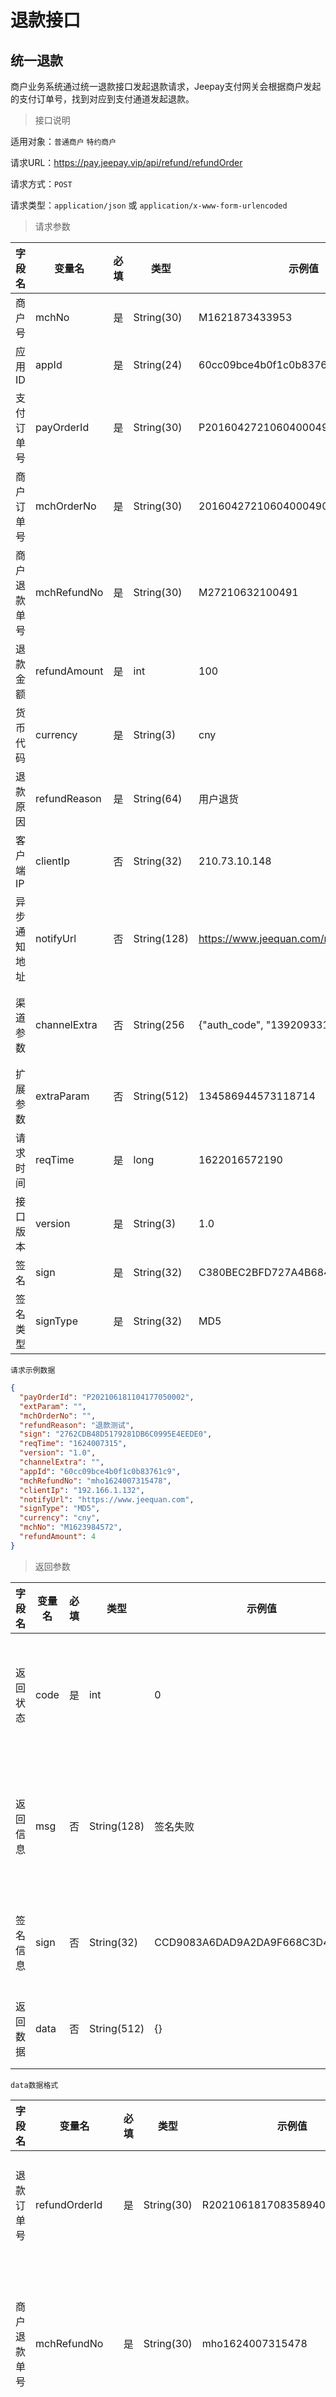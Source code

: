# 退款接口

## 统一退款

商户业务系统通过统一退款接口发起退款请求，Jeepay支付网关会根据商户发起的支付订单号，找到对应到支付通道发起退款。

> 接口说明

适用对象：`普通商户` `特约商户`

请求URL：https://pay.jeepay.vip/api/refund/refundOrder

请求方式：`POST`

请求类型：`application/json` 或 `application/x-www-form-urlencoded`

> 请求参数

字段名 | 变量名 | 必填 | 类型 | 示例值 | 描述
------- | -------| -------| -------| -------| -------
商户号 | mchNo | 是 | String(30) | M1621873433953 | 商户号   
应用ID | appId | 是 | String(24) | 60cc09bce4b0f1c0b83761c9 | 应用ID
支付订单号 | payOrderId | 是 | String(30) | P20160427210604000490 | 支付中心生成的订单号，与mchOrderNo二者传一即可  
商户订单号 | mchOrderNo | 是 | String(30) | 20160427210604000490 | 商户生成的支付订单号，与payOrderId二者传一即可  
商户退款单号 | mchRefundNo | 是 | String(30) | M27210632100491 | 商户生成的退款单号  
退款金额 | refundAmount | 是 | int | 100 | 退款金额,单位分   
货币代码 | currency | 是 | String(3) | cny | 三位货币代码,人民币:cny
退款原因 | refundReason | 是 | String(64) | 用户退货 | 退款原因  
客户端IP | clientIp | 否 | String(32) | 210.73.10.148 | 客户端IPV4地址  
异步通知地址 | notifyUrl | 否 | String(128) | https://www.jeequan.com/notify.htm | 退款完成后回调该URL,只有传了该值才会发起回调  
渠道参数 | channelExtra | 否 | String(256 | {"auth_code", "13920933111042"} | 特定渠道发起的额外参数,json格式字符串.详见渠道参数说明  
扩展参数 | extraParam | 否 | String(512) | 134586944573118714 | 商户扩展参数,回调时会原样返回  
请求时间 | reqTime | 是 | long | 1622016572190 | 请求接口时间,13位时间戳   
接口版本 | version | 是 | String(3) | 1.0 | 接口版本号，固定：1.0  
签名 | sign | 是 | String(32) | C380BEC2BFD727A4B6845133519F3AD6 | 签名值，详见签名算法  
签名类型 | signType | 是 | String(32) | MD5 | 签名类型，目前只支持MD5方式  


`请求示例数据`

```json
{
  "payOrderId": "P202106181104177050002",
  "extParam": "",
  "mchOrderNo": "",
  "refundReason": "退款测试",
  "sign": "2762CDB48D5179281DB6C0995E4EEDE0",
  "reqTime": "1624007315",
  "version": "1.0",
  "channelExtra": "",
  "appId": "60cc09bce4b0f1c0b83761c9",
  "mchRefundNo": "mho1624007315478",
  "clientIp": "192.166.1.132",
  "notifyUrl": "https://www.jeequan.com",
  "signType": "MD5",
  "currency": "cny",
  "mchNo": "M1623984572",
  "refundAmount": 4
}
```

> 返回参数

字段名 | 变量名 | 必填 | 类型 | 示例值 | 描述
------- | -------| -------| -------| -------| -------
返回状态 | code | 是 | int | 0 | 0-处理成功，其他-处理有误，详见错误码  
返回信息 | msg | 否 | String(128) | 签名失败 | 具体错误原因，例如：签名失败、参数格式校验错误  
签名信息 | sign | 否 | String(32) | CCD9083A6DAD9A2DA9F668C3D4517A84 | 对data内数据签名,如data为空则不返回
返回数据 | data | 否 | String(512) | {} | 返回下单数据,json格式数据  

`data数据格式`

字段名 | 变量名 | 必填 | 类型 | 示例值 | 描述
------- | -------| -------| -------| -------| -------
退款订单号 | refundOrderId | 是 | String(30) | R202106181708358940000 | 返回退款订单号  
商户退款单号 | mchRefundNo | 是 | String(30) | mho1624007315478 | 返回商户传入的退款单号  
退款状态 | state | 是 | int | 2 | 退款状态<br>0-订单生成<br>1-退款中<br>2-退款成功<br>3-退款失败<br>4-退款关闭  
渠道退款单号 | channelOrderNo | 否 | String | 20160427210604000490 | 对应渠道的退款单号   
渠道错误码 | errCode | 否 | String | ACQ.PAYMENT_AUTH_CODE_INVALID | 上游渠道返回的错误码
渠道错误描述 | errMsg | 否 | String | Business Failed 失败 | 上游渠道返回的错误描述

`返回示例数据`

```json
{
  "code": 0,
  "data": {
    "channelOrderNo": "2021061822001423031419593035",
    "mchRefundNo": "mho1624007315478",
    "payAmount": 58,
    "refundAmount": 4,
    "refundOrderId": "R202106181708358940000",
    "state": 2
  },
  "msg": "SUCCESS",
  "sign": "2843B811B7A75D56B7D1950362820875"
}
```

## 查询订单

商户通过该接口查询退款订单，支付网关会返回订单最新的数据

> 接口说明

适用对象：`普通商户` `特约商户`

请求URL：https://pay.jeepay.vip/api/refund/query

请求方式：`POST`

请求类型：`application/json` 或 `application/x-www-form-urlencoded`

> 请求参数

字段名 | 变量名 | 必填 | 类型 | 示例值 | 描述
------- | -------| -------| -------| -------| -------
商户号 | mchNo | 是 | String(30) | M1621873433953 | 商户号 
应用ID | appId | 是 | String(24) | 60cc09bce4b0f1c0b83761c9 | 应用ID
退款订单号 | refundOrderId | 是 | String(30) | R20160427210604000490 | 支付中心生成的退款单号，与mchRefundNo二者传一即可  
商户退款单号 | mchRefundNo | 是 | String(30) | 20160427210604000490 | 商户生成的退款单号，与refundOrderId二者传一即可  
请求时间 | reqTime | 是 | long | 1622016572190 | 请求接口时间,13位时间戳  
接口版本 | version | 是 | String(3) | 1.0 | 接口版本号，固定：1.0  
签名 | sign | 是 | String(32) | C380BEC2BFD727A4B6845133519F3AD6 | 签名值，详见签名算法  
签名类型 | signType | 是 | String(32) | MD5 | 签名类型，目前只支持MD5方式 

`请求示例数据`

```json
{
  "refundOrderId": "P202106181105527690009",
  "appId": "60cc09bce4b0f1c0b83761c9",
  "sign": "1484293FCAEAFE11DEC8949DB6B525A9",
  "signType": "MD5",
  "reqTime": "1624008199",
  "mchNo": "M1623984572",
  "version": "1.0"
}
```

字段名 | 变量名 | 必填 | 类型 | 示例值 | 描述
------- | -------| -------| -------| -------| -------
返回状态 | code | 是 | int | 0 | 0-处理成功，其他-处理有误，详见错误码  
返回信息 | msg | 否 | String(128) | 签名失败 | 具体错误原因，例如：签名失败、参数格式校验错误  
签名信息 | sign | 否 | String(32) | CCD9083A6DAD9A2DA9F668C3D4517A84 | 对data内数据签名,如data为空则不返回
返回数据 | data | 否 | String(512) | {} | 返回下单数据,json格式数据  

`data数据格式`

字段名 | 变量名 | 必填 | 类型 | 示例值 | 描述
------- | -------| -------| -------| -------| -------
退款订单号 | refundOrderId | 是 | String(30) | R20160427210604000490 | 支付中心生成的退款单号  
支付订单号 | payOrderId | 是 | String(30) | P12021022311124442600 | 返回支付系统订单号
商户号 | mchNo | 是 | String(30) | M1621873433953 | 商户号   
应用ID | appId | 是 | String(24) | 60cc09bce4b0f1c0b83761c9 | 应用ID
商户退款单号 | mchRefundNo | 是 | String(30) | 20160427210604000490 | 商户生成的退款单号
支付金额 | payAmount | 是 | int | 100 | 支付金额,单位分 
退款金额 | refundAmount | 是 | int | 100 | 退款金额,单位分 
货币代码 | currency | 是 | String(3) | cny | 三位货币代码,人民币:cny
退款状态 | state | 是 | int | 2 | 退款状态<br>0-订单生成<br>1-退款中<br>2-退款成功<br>3-退款失败<br>4-退款关闭  
渠道订单号 | channelOrderNo | 否 | String | 20160427210604000490 | 对应渠道的订单号  
渠道错误码 | errCode | 否 | String | 1002 | 渠道返回错误码
渠道错误描述 | errMsg | 否 | String | 134586944573118714 | 渠道返回错误描述
扩展参数 | extraParam | 否 | String(512) | 134586944573118714 | 商户扩展参数,回调时会原样返回  
创建时间 | createdAt | 是 | long | 1622016572190 | 订单创建时间,13位时间戳  
成功时间 | successTime | 否 | long | 1622016572190 | 订单支付成功时间,13位时间戳  

`返回示例数据`

```json
{
  "code": 0,
  "data": {
    "appId": "60cc09bce4b0f1c0b83761c9",
    "channelOrderNo": "2021061822001423031419593035",
    "createdAt": 1623985552769,
    "currency": "cny",
    "extParam": "",
    "mchNo": "M1623984572",
    "mchRefundNo": "mho1623985552430",
    "payAmount": 58,
    "payOrderId": "P202106181104177050002",
    "refundAmount": 4,
    "refundOrderId": "P202106181105527690009",
    "state": 2,
    "successTime": 1623985554000
  },
  "msg": "SUCCESS",
  "sign": "E3F9F008FC5EF84BD782CCC7BE69DC5E"
}
```

## 退款通知

当退款完成时(成功或失败)，支付网关会向商户系统发起回调通知。如果商户系统没有正确返回，支付网关会延迟再次通知。

> 接口说明

适用对象：`普通商户` `特约商户`

请求URL：该链接是通过统一退款接口提交的参数notifyUrl设置，如果无法访问链接，商户系统将无法接收到支付中心的通知。

请求方式：`POST`

请求类型：`application/x-www-form-urlencoded`

> 通知参数

字段名 | 变量名 | 必填 | 类型 | 示例值 | 描述
------- | -------| -------| -------| -------| -------
退款订单号 | refundOrderId | 是 | String(30) | R20160427210604000490 | 支付中心生成的退款单号  
支付订单号 | payOrderId | 是 | String(30) | P12021022311124442600 | 返回支付系统订单号
商户号 | mchNo | 是 | String(30) | M1621873433953 | 商户号   
应用ID | appId | 是 | String(24) | 60cc09bce4b0f1c0b83761c9 | 应用ID
商户退款单号 | mchRefundNo | 是 | String(30) | 20160427210604000490 | 商户生成的退款单号
支付金额 | payAmount | 是 | int | 100 | 支付金额,单位分 
退款金额 | refundAmount | 是 | int | 100 | 退款金额,单位分 
货币代码 | currency | 是 | String(3) | cny | 三位货币代码,人民币:cny
退款状态 | state | 是 | int | 2 | 退款状态<br>0-订单生成<br>1-退款中<br>2-退款成功<br>3-退款失败<br>4-退款关闭  
渠道订单号 | channelOrderNo | 否 | String | 20160427210604000490 | 对应渠道的订单号  
渠道错误码 | errCode | 否 | String | 1002 | 渠道返回错误码
渠道错误描述 | errMsg | 否 | String | 134586944573118714 | 渠道返回错误描述
扩展参数 | extraParam | 否 | String(512) | 134586944573118714 | 商户扩展参数,回调时会原样返回  
创建时间 | createdAt | 是 | long | 1622016572190 | 订单创建时间,13位时间戳  
成功时间 | successTime | 否 | long | 1622016572190 | 订单支付成功时间,13位时间戳  
通知请求时间 | reqTime | 是 | String(30) | 1622016572190 | 通知请求时间，,13位时间戳  
签名 | sign | 是 | String(32) | C380BEC2BFD727A4B6845133519F3AD6 | 签名值，详见签名算法  

&gt; 返回结果

业务系统处理后同步返回给支付中心，返回字符串 success 则表示成功，返回非success则表示处理失败，支付中心会再次通知业务系统。（通知频率为0/30/60/90/120/150,单位：秒）

`注意：返回的字符串必须是小写，且前后不能有空格和换行符。`

`通知示例数据`

```json
{
    "appId": "60cc09bce4b0f1c0b83761c9",
    "channelOrderNo": "2021061822001423031419593035",
    "createdAt": 1623985552769,
    "currency": "cny",
    "extParam": "",
    "mchNo": "M1623984572",
    "mchRefundNo": "mho1623985552430",
    "payAmount": 58,
    "payOrderId": "P202106181104177050002",
    "refundAmount": 4,
    "refundOrderId": "P202106181105527690009",
    "state": 2,
    "successTime": 1623985554000
}
```